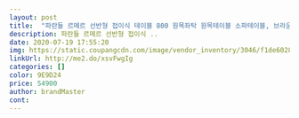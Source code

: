 ```yaml
---
layout: post 
title:  "파란들 르메르 선반형 접이식 테이블 800 원목좌탁 원목테이블 소파테이블, 브라운" 
description: 파란들 르메르 선반형 접이식 ..
date: 2020-07-19 17:55:20 
img: https://static.coupangcdn.com/image/vendor_inventory/3046/f1de602823387554405fb1a2142cc2f4a495ab2915442cce63e843927083.jpg 
linkUrl: http://me2.do/xsvFwgIg 
categories: [] 
color: 9E9D24 
price: 54900 
author: brandMaster 
cont:  
---
```

 